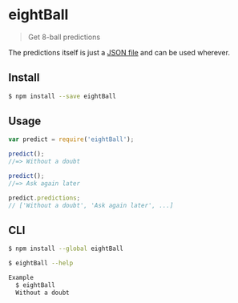 # eightBall

> Get 8-ball predictions

The predictions itself is just a [JSON file](predictions.json) and can be used wherever.


## Install

```sh
$ npm install --save eightBall
```


## Usage

```js
var predict = require('eightBall');

predict();
//=> Without a doubt

predict();
//=> Ask again later

predict.predictions;
// ['Without a doubt', 'Ask again later', ...]
```

## CLI

```sh
$ npm install --global eightBall
```

```sh
$ eightBall --help

Example
  $ eightBall
  Without a doubt
```
